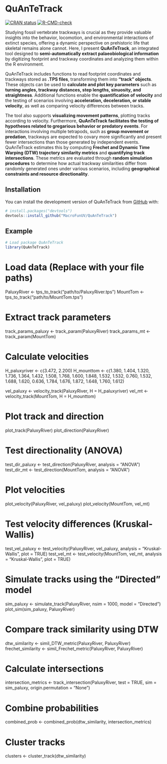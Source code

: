 
<!-- README.md is generated from README.Rmd. Please edit that file -->

# QuAnTeTrack

<!-- badges: start -->

[![CRAN
status](https://www.r-pkg.org/badges/version/QuAnTeTrack)](https://CRAN.R-project.org/package=QuAnTeTrack)
[![R-CMD-check](https://github.com/MacroFunUV/QuAnTeTrack/actions/workflows/R-CMD-check.yaml/badge.svg)](https://github.com/MacroFunUV/QuAnTeTrack/actions/workflows/R-CMD-check.yaml)
<!-- badges: end -->

Studying fossil vertebrate trackways is crucial as they provide valuable
insights into the behavior, locomotion, and environmental interactions
of extinct species, offering a dynamic perspective on prehistoric life
that skeletal remains alone cannot. Here, I present **QuAnTeTrack**, an
integrated tool designed to **semi-automatically extract
palaeobiological information** by digitizing footprint and trackway
coordinates and analyzing them within the R environment.

QuAnTeTrack includes functions to read footprint coordinates and
trackways stored as **.TPS files**, transforming them into **“track”
objects**. These objects can be used to **calculate and plot key
parameters** such as **turning angles, trackway distances, step lengths,
sinuosity, and straightness**. Additional functions enable the
**quantification of velocity** and the testing of scenarios involving
**acceleration, deceleration, or stable velocity**, as well as comparing
velocity differences between tracks.

The tool also supports **visualizing movement patterns**, plotting
tracks according to velocity. Furthermore, **QuAnTeTrack facilitates the
testing of hypotheses related to gregarious behavior or predatory
events**. For interactions involving multiple tetrapods, such as **group
movement or predation**, trackways are expected to covary more
significantly and present fewer intersections than those generated by
independent events. QuAnTeTrack estimates this by computing **Frechet
and Dynamic Time Warping (DTW) trajectory similarity metrics** and
**quantifying track intersections**. These metrics are evaluated through
**random simulation procedures** to determine how actual trackway
similarities differ from randomly generated ones under various
scenarios, including **geographical constraints and resource
directionality**.

## Installation

You can install the development version of QuAnTeTrack from
[GitHub](https://github.com/) with:

``` r
# install.packages("devtools")
devtools::install_github("MacroFunUV/QuAnTeTrack")
```

## Example

``` r
# Load package QuAnTeTrack
library(QuAnTeTrack)
```

# Load data (Replace with your file paths)

PaluxyRiver \<- tps_to_track(“path/to/PaluxyRiver.tps”) MountTom \<-
tps_to_track(“path/to/MountTom.tps”)

# Extract track parameters

track_params_paluxy \<- track_param(PaluxyRiver) track_params_mt \<-
track_param(MountTom)

# Calculate velocities

H_paluxyriver \<- c(3.472, 2.200) H_mounttom \<- c(1.380, 1.404, 1.320,
1.736, 1.364, 1.432, 1.508, 1.768, 1.600, 1.848, 1.532, 1.532, 0.760,
1.532, 1.688, 1.620, 0.636, 1.784, 1.676, 1.872, 1.648, 1.760, 1.612)

vel_paluxy \<- velocity_track(PaluxyRiver, H = H_paluxyriver) vel_mt \<-
velocity_track(MountTom, H = H_mounttom)

# Plot track and direction

plot_track(PaluxyRiver) plot_direction(PaluxyRiver)

# Test directionality (ANOVA)

test_dir_paluxy \<- test_direction(PaluxyRiver, analysis = “ANOVA”)
test_dir_mt \<- test_direction(MountTom, analysis = “ANOVA”)

# Plot velocities

plot_velocity(PaluxyRiver, vel_paluxy) plot_velocity(MountTom, vel_mt)

# Test velocity differences (Kruskal-Wallis)

test_vel_paluxy \<- test_velocity(PaluxyRiver, vel_paluxy, analysis =
“Kruskal-Wallis”, plot = TRUE) test_vel_mt \<- test_velocity(MountTom,
vel_mt, analysis = “Kruskal-Wallis”, plot = TRUE)

# Simulate tracks using the “Directed” model

sim_paluxy \<- simulate_track(PaluxyRiver, nsim = 1000, model =
“Directed”) plot_sim(sim_paluxy, PaluxyRiver)

# Compare track similarity using DTW

dtw_similarity \<- simil_DTW_metric(PaluxyRiver, PaluxyRiver)
frechet_similarity \<- simil_Frechet_metric(PaluxyRiver, PaluxyRiver)

# Calculate intersections

intersection_metrics \<- track_intersection(PaluxyRiver, test = TRUE,
sim = sim_paluxy, origin.permutation = “None”)

# Combine probabilities

combined_prob \<- combined_prob(dtw_similarity, intersection_metrics)

# Cluster tracks

clusters \<- cluster_track(dtw_similarity)
